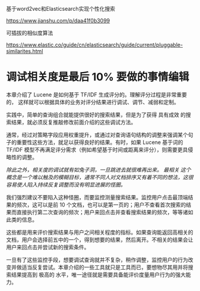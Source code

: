 基于word2vec和Elasticsearch实现个性化搜索

https://www.jianshu.com/p/daa41f0b3099

可插拔的相似度算法

https://www.elastic.co/guide/cn/elasticsearch/guide/current/pluggable-similarites.html

# 调试相关度是最后 10% 要做的事情编辑

本章介绍了 Lucene 是如何基于 TF/IDF 生成评分的。理解评分过程是非常重要的， 这样就可以根据具体的业务对评分结果进行调试、调节、减弱和定制。

实践中，简单的查询组合就能提供很好的搜索结果，但是为了获得 具有成效 的搜索结果，就必须反复推敲修改前面介绍的这些调试方法。

通常，经过对策略字段应用权重提升，或通过对查询语句结构的调整来强调某个句子的重要性这些方法，就足以获得良好的结果。有时，如果 Lucene 基于词的 TF/IDF 模型不再满足评分需求（例如希望基于时间或距离来评分），则需要更具侵略性的调整。

*除此之外，相关度的调试就有如兔子洞，一旦跳进去就很难再出来。 最相关 这个概念是一个难以触及的模糊目标，通常不同人对文档排序又有着不同的想法，这很容易使人陷入持续反复调整而没有明显进展的怪圈。*

我们强烈建议不要陷入这种怪圈，而要监控测量搜索结果。监控用户点击最顶端结果的频次，这可以是前 10 个文档，也可以是第一页的；用户不查看首次搜索的结果而直接执行第二次查询的频次；用户来回点击并查看搜索结果的频次，等等诸如此类的信息。

这些都是用来评价搜索结果与用户之间相关程度的指标。如果查询能返回高相关的文档，用户会选择前五中的一个，得到想要的结果，然后离开。不相关的结果会让用户来回点击并尝试新的搜索条件。

一旦有了这些监控手段，想要调试查询就并不复杂，稍作调整，监控用户的行为改变并做适当反复尝试。本章介绍的一些工具就只是工具而已，要想物尽其用并将搜索结果提高到 极高的 水平，唯一途径就是需要具备能评价度量用户行为的强大能力。
